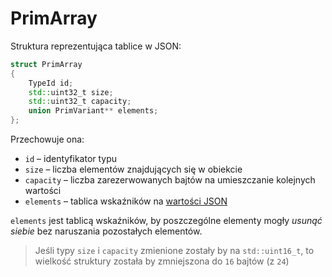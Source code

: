 # PrimArray

Struktura reprezentująca tablice w JSON:

```cpp
struct PrimArray  
{  
    TypeId id;  
    std::uint32_t size;  
    std::uint32_t capacity;  
    union PrimVariant** elements;  
};
```

Przechowuje ona:

- `id` – identyfikator typu
- `size` – liczba elementów znajdujących się w obiekcie
- `capacity` – liczba zarezerwowanych bajtów na umieszczanie kolejnych wartości
- `elements` – tablica wskaźników na [wartości JSON](./PrimVariant.md)

`elements` jest tablicą wskaźników, by poszczególne elementy mogły *usunąć siebie* bez naruszania pozostałych elementów.

> Jeśli typy `size` i `capacity` zmienione zostały by na `std::uint16_t`, to wielkość struktury została by zmniejszona do `16` bajtów (z `24`)